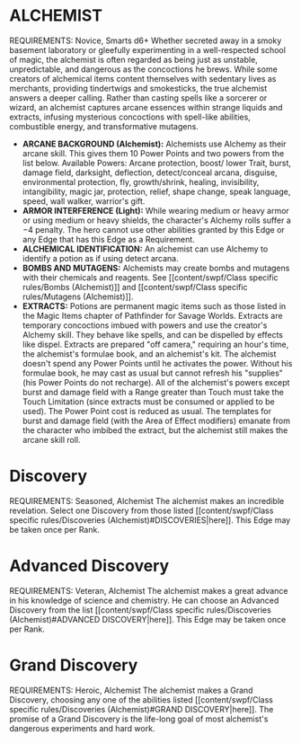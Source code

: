 # ALCHEMIST
REQUIREMENTS: Novice, Smarts d6+
Whether secreted away in a smoky basement laboratory or gleefully experimenting in a well-respected school of magic, the alchemist is often regarded as being just as unstable, unpredictable, and dangerous as the concoctions he brews. While some creators of alchemical items content themselves with sedentary lives as merchants, providing tindertwigs and smokesticks, the true alchemist answers a deeper calling. Rather than casting spells like a sorcerer or wizard, an alchemist captures arcane essences within strange liquids and extracts, infusing mysterious concoctions with spell-like abilities, combustible energy, and transformative mutagens.
 - **ARCANE BACKGROUND (Alchemist):** Alchemists use Alchemy as their arcane skill. This gives them 10 Power Points and two powers from the list below. Available Powers: Arcane protection, boost/ lower Trait, burst, damage field, darksight, deflection, detect/conceal arcana, disguise, environmental protection, fly, growth/shrink, healing, invisibility, intangibility, magic jar, protection, relief, shape change, speak language, speed, wall walker, warrior's gift.
 - **ARMOR INTERFERENCE (Light):** While wearing medium or heavy armor or using medium or heavy shields, the character's Alchemy rolls suffer a −4 penalty. The hero cannot use other abilities granted by this Edge or any Edge that has this Edge as a Requirement.
 - **ALCHEMICAL IDENTIFICATION:** An alchemist can use Alchemy to identify a potion as if using detect arcana.
 - **BOMBS AND MUTAGENS:** Alchemists may create bombs and mutagens with their chemicals and reagents. See [[content/swpf/Class specific rules/Bombs (Alchemist)]] and [[content/swpf/Class specific rules/Mutagens (Alchemist)]].
 - **EXTRACTS:** Potions are permanent magic items such as those listed in the Magic Items chapter of Pathfinder for Savage Worlds. Extracts are temporary concoctions imbued with powers and use the creator's Alchemy skill. They behave like spells, and can be dispelled by effects like dispel. 
Extracts are prepared "off camera," requiring an hour's time, the alchemist's formulae book, and an alchemist's kit. The alchemist doesn't spend any Power Points until he activates the power. Without his formulae book, he may cast as usual but cannot refresh his "supplies" (his Power Points do not recharge).
All of the alchemist's powers except burst and damage field with a Range greater than Touch must take the Touch Limitation (since extracts must be consumed or applied to be used). The Power Point cost is reduced as usual. The templates for burst and damage field (with the Area of Effect modifiers) emanate from the character who imbibed the extract, but the alchemist still makes the arcane skill roll.

# Discovery 
REQUIREMENTS: Seasoned, Alchemist 
The alchemist makes an incredible revelation. Select one Discovery from those listed [[content/swpf/Class specific rules/Discoveries (Alchemist)#DISCOVERIES|here]]. This Edge may be taken once per Rank.

# Advanced Discovery
REQUIREMENTS: Veteran, Alchemist
The alchemist makes a great advance in his knowledge of science and chemistry. He can choose an Advanced Discovery from the list [[content/swpf/Class specific rules/Discoveries (Alchemist)#ADVANCED DISCOVERY|here]]. This Edge may be taken once per Rank.


# Grand Discovery
REQUIREMENTS: Heroic, Alchemist
The alchemist makes a Grand Discovery, choosing any one of the abilities listed [[content/swpf/Class specific rules/Discoveries (Alchemist)#GRAND DISCOVERY|here]]. The promise of a Grand Discovery is the life-long goal of most alchemist's dangerous experiments and hard work.